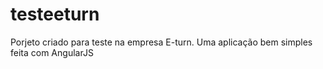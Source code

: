 # testeeturn

Porjeto  criado para teste na empresa E-turn.
Uma aplicação bem simples feita com AngularJS

